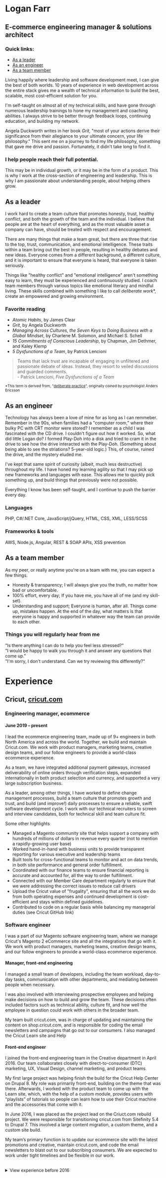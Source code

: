 # Logan Farr
## E-commerce engineering manager & solutions architect

### Quick links:
- <a href="#leader">As a leader</a>
- <a href="#engineer">As an engineer</a>
- <a href="#teammember">As a team member</a>

Living happily where leadership and software development meet, I can give the best of both worlds. 10 years of experience in web development across the entire stack gives me a wealth of technical information to build the best, scalable, most cost-efficient solution for you.

I'm self-taught on almost all of my technical skills, and have gone through numerous leadership trainings to hone my management and coaching abilities. I always strive to be better through feedback loops, continuing education, and building my network.

Angela Duckworth writes in her book _Grit_, "most of your actions derive their significance from their allegiance to your ultimate concern, your life philosophy." This sent me on a journey to find my life philosophy, something that gave me drive and passion. Fortunately, it didn't take long to find it. 

### I help people reach their full potential.

This may be in individual growth, or it may be in the form of a product. This is why I work at the cross-section of engineering and leadership. This is why I am passionate about understanding people, about helping others grow.

<div id="leader"></div>

## As a leader
I work hard to create a team culture that promotes honesty, trust, healthy conflict, and both the growth of the team and the individual. I believe that people are at the heart of everything, and as the most valuable asset a company can have, should be treated with respect and encouragement.

There are many things that make a team great, but there are three that rise to the top, trust, communication, and emotional intelligence. These traits within a team bring out the best in people, resulting in healthy debates and new ideas. Everyone comes from a different background, a different culture, and it is important to ensure that everyone is heard, that everyone is taken seriously.

Things like "healthy conflict" and "emotional intelligence" aren't something easy to learn, they must be experienced and continuously studied. I coach team members through various topics like emotional literacy and mindful living. These skills combined with something I like to call _deliberate work_*, create an empowered and growing environment.

 

### Favorite reading
- _Atomic Habits_, by James Clear
- _Grit_, by Angela Duckworth
- _Managing Across Cultures, the Seven Keys to Doing Business with a Global Mindset_, by Charlene M. Solomon, and Michael S. Schell
- _15 Commitments of Conscious Leadership_, by Chapman, Jim Dethmer, and Kaley Klemp
- _5 Dysfunctions of a Team_, by Patrick Lencioni
> Teams that lack trust are incapable of engaging in unfiltered and passionate debate of ideas. Instead, they resort to veiled discussions and guarded comments. 
> <br /> - Patrick Lencioni, _Five Dysfunctions of a Team_



<small>*This term is derived from, "<a href="https://jamesclear.com/deliberate-practice-theory#:~:text=Deliberate%20practice%20refers%20to%20a,specific%20goal%20of%20improving%20performance.">deliberate practice</a>", originally coined by psychologist Anders Ericsson</small>

<div id="engineer"></div>

## As an engineer
Technology has always been a love of mine for as long as I can remmeber. Remember in the 90s, when families had a "computer room," where their bulky PC with CRT monitor were stored? I remember as a child I was fascinated with the CD drive. I couldn't figure out how it worked. So, what did little Logan do? I formed Play-Doh into a disk and tried to cram it in the drive to see how the drive interacted with the Play-Doh. (Something about being able to see the striations? 5-year-old logic.) This, of course, ruined the drive, and the mystery eluded me. 

I've kept that same spirit of curiosity (albeit, much less destructive) throughout my life. I have honed my learning agility so that I may pick up new frameworks and languages with ease. This allows me to quickly pick something up, and build things that previously were not possible.   

Everything I know has been self-taught, and I continue to push the barrier every day.

### Languages
PHP, C#/.NET Core, JavaScript/jQuery, HTML, CSS, XML, LESS/SCSS

### Frameworks & tools
AWS, Node.js, Angular, REST & SOAP APIs, XSS prevention 

<div id="teammember"></div>

## As a team member
As my peer, or really anytime you're on a team with me, you can expect a few things. 
- Honesty & transparency; I will always give you the truth, no matter how bad or uncomfortable.
- 100% effort, every day; If you have me, you have all of me (and my skill-set). 
- Understanding and support; Everyone is human, after all. Things come up, mistakes happen. At the end of the day, what matters is that everyone is happy and supported in whatever way the team can provide to each other.

### Things you will regularly hear from me
"Is there anything I can do to help you feel less stressed?"<br />
"I would be happy to walk you through it and answer any questions that come up."<br />
"I'm sorry, I don't understand. Can we try reviewing this differently?"

# Experience
## Cricut, <a href="https://cricut.com">cricut.com</a>
### **Engineering manager, ecommerce**
#### June 2019 &ndash; present
I lead the ecommerce engineering team, made up of 9+ engineers in both North America and across the world. Together, we build and maintain Cricut.com. We work with product managers, marketing teams, creative design teams, and our follow engineers to provide a world-class ecommerce experience.

As a team, we have integrated additional payment gateways, increased deliverability of online orders through verification steps, expanded internationally in both product selection and currency, and supported a very large subscription business.

As a leader, among other things, I have worked to define change management processes, build a team culture that promotes growth and trust, and build (and improve!) daily processes to ensure a reliable, swift software development cycle. I work with our technical recruiters to screen and interview candidates, both for technical skill and team culture fit.

Some other highlights
- Managed a Magento community site that helps support a company with hundreds of millions of dollars in revenue every quarter (not to mention a rapidly-growing user base)
- Worked hand-in-hand with business units to provide transparent reporting for various executive and leadership teams
- Built tools for cross-functional teams to monitor and act on data trends, in both site performance and general order fulfillment.
- Coordinated with our finance teams to ensure financial reporting is accurate and accounted for, all the way to order fulfillment.
- Connected with our Member Care department regularly to ensure that we were addressing the correct issues to reduce call drivers
- Upload the Cricut value of "frugality", ensuring that all the work we do from both operating expenses and continued development is cost-efficient and stays within defined guidelines.
- Contributed to code on a regular basis while balancing my managerial duties (see Cricut GitHub link)

### **Software engineer**
I was a part of our Magento software engineering team, where we manage Cricut's Magento 2 eCommerce site and all the integrations that go with it. We work with product managers, marketing teams, creative design teams, and our follow engineers to provide a world-class ecommerce experience.


#### **Manager, front-end engineering**
I managed a small team of developers, including the team workload, day-to-day tasks, communication with other departments, and mediating between people when necessary.

I was also involved with interviewing prospective employees and helping make decisions on how to build and grow the team. These decisions often included factors such as technical ability, culture fit, and how well the employee in question could work with others in the broader team.

My team built cricut.com, was in charge of updating and maintaining the content on shop.cricut.com, and is responsible for coding the email newsletters and campaigns that go out to our consumers. I also managed the Cricut Learn site and Help 


#### **Front-end engineer**
I joined the front-end engineering team in the Creative department in April 2016. Our team collaborates closely with direct-to-consumer (DTC) marketing, UX, Visual Design, channel marketing, and product teams.

My first large project was helping finish the build for the Cricut Help Center on Drupal 8. My role was primarily front-end, building on the theme that was there. Afterwards, I worked with the product team to come up with the Learn site, which, with the help of a custom module, provides users with “playlists” of tutorials so people can learn how to use their Cricut machine and the accessories that come with it.

In June 2016, I was placed as the project lead on the Criuct.com rebuild project. We were responsible for transitioning cricut.com from Sitefinity 5.4 to Drupal 7. This involved a large content migration, a custom theme, and a custom site build.

My team’s primary function is to update our ecommerce site with the latest promotions and creative, maintain cricut.com, and code the email newsletters to blast out to our subscribing consumers. We are expected to work under tight timelines and be flexible in our work.
<br /><br />
<details>
    <summary>View experience before 2016</summary> <br />

## Veterans Advantage
### Web developer
#### Sept 2015 – Apr 2016
Built 4 custom Drupal modules and an Omega sub-theme for the revamping of veteransadvantage.com. Integrated 3rd party APIs and a webhook listener into Drupal.

## Lever Pulley
### Web developer
#### Nov 2013 - Aug 2015
Building client's websites, creating Drupal themes, build new products, answer support tickets.

## Newswire
### Drupal Consultant
#### May 2014 - Aug 2014
Assisted in building a plan to migrate their current site, framework, and functionality over to Drupal.

## Genroucity Marketing
### Web designer
#### Nov 2012 - Jul 2013
Designed websites using Joomla! from PSD files. Also used WordPress and custom-built websites. Used PHP, AJAX, HTML/HTML5, CSS/CSS3, JavaScript, jQuery

## Blusuit Web Solutions
### Web developer
#### Jul 2012 - Oct 2012
Worked on various Drupal sites; rebuilt the CRM

</details>


